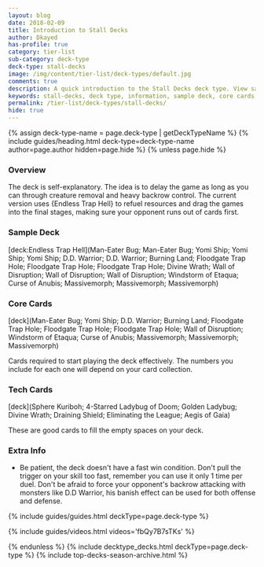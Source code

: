 ```yaml
---
layout: blog
date: 2018-02-09
title: Introduction to Stall Decks
author: Dkayed
has-profile: true
category: tier-list
sub-category: deck-type
deck-type: stall-decks
image: /img/content/tier-list/deck-types/default.jpg
comments: true
description: A quick introduction to the Stall Decks deck type. View sample deck, core cards, tech cards, quick tips, guides, videos and other information.
keywords: stall-decks, deck type, information, sample deck, core cards, tech cards, quick tips, guides, videos
permalink: /tier-list/deck-types/stall-decks/
hide: true
---
```


{% assign deck-type-name = page.deck-type | getDeckTypeName %}
{% include guides/heading.html deck-type=deck-type-name author=page.author hidden=page.hide %}
{% unless page.hide %}

### Overview
The deck is self-explanatory. The idea is to delay the game as long as you can through creature removal and heavy backrow control. The current version uses {Endless Trap Hell} to refuel resources and drag the games into the final stages, making sure your opponent runs out of cards first.

### Sample Deck

[deck:Endless Trap Hell](Man-Eater Bug; Man-Eater Bug; Yomi Ship; Yomi Ship; Yomi Ship; D.D. Warrior; D.D. Warrior; Burning Land; Floodgate Trap Hole; Floodgate Trap Hole; Floodgate Trap Hole; Divine Wrath; Wall of Disruption; Wall of Disruption; Wall of Disruption; Windstorm of Etaqua; Curse of Anubis; Massivemorph; Massivemorph; Massivemorph)  

### Core Cards

[deck](Man-Eater Bug; Yomi Ship; D.D. Warrior; Burning Land; Floodgate Trap Hole; Floodgate Trap Hole; Floodgate Trap Hole; Wall of Disruption; Windstorm of Etaqua; Curse of Anubis; Massivemorph; Massivemorph; Massivemorph)

Cards required to start playing the deck effectively. The numbers you include for each one will depend on your card collection.

### Tech Cards

[deck](Sphere Kuriboh; 4-Starred Ladybug of Doom; Golden Ladybug; Divine Wrath; Draining Shield; Eliminating the League; Aegis of Gaia)

These are good cards to fill the empty spaces on your deck.

### Extra Info

- Be patient, the deck doesn't have a fast win condition. Don't pull the trigger on your skill too fast, remember you can use it only 1 time per duel. Don't be afraid to force your opponent's backrow attacking with monsters like D.D Warrior, his banish effect can be used for both offense and defense.

{% include guides/guides.html deckType=page.deck-type %}

{% include guides/videos.html videos='fbQy7B7sTKs' %}

{% endunless %}
{% include decktype_decks.html deckType=page.deck-type %}
{% include top-decks-season-archive.html %}